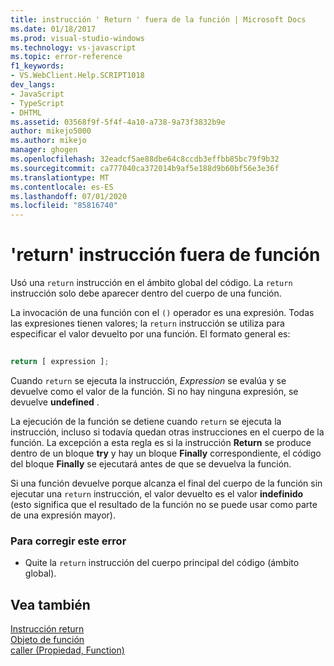 ```yaml
---
title: instrucción ' Return ' fuera de la función | Microsoft Docs
ms.date: 01/18/2017
ms.prod: visual-studio-windows
ms.technology: vs-javascript
ms.topic: error-reference
f1_keywords:
- VS.WebClient.Help.SCRIPT1018
dev_langs:
- JavaScript
- TypeScript
- DHTML
ms.assetid: 03568f9f-5f4f-4a10-a738-9a73f3832b9e
author: mikejo5000
ms.author: mikejo
manager: ghogen
ms.openlocfilehash: 32eadcf5ae88dbe64c8ccdb3effbb85bc79f9b32
ms.sourcegitcommit: ca777040ca372014b9af5e188d9b60bf56e3e36f
ms.translationtype: MT
ms.contentlocale: es-ES
ms.lasthandoff: 07/01/2020
ms.locfileid: "85816740"
---
```

# <a name="return-statement-outside-of-function"></a>'return' instrucción fuera de función
Usó una `return` instrucción en el ámbito global del código. La `return` instrucción solo debe aparecer dentro del cuerpo de una función.  
  
 La invocación de una función con el `()` operador es una expresión. Todas las expresiones tienen valores; la `return` instrucción se utiliza para especificar el valor devuelto por una función. El formato general es:  
  
```js
  
return [ expression ];  
```  
  
 Cuando `return` se ejecuta la instrucción, *Expression* se evalúa y se devuelve como el valor de la función. Si no hay ninguna expresión, se devuelve **undefined** .  
  
 La ejecución de la función se detiene cuando `return` se ejecuta la instrucción, incluso si todavía quedan otras instrucciones en el cuerpo de la función. La excepción a esta regla es si la instrucción **Return** se produce dentro de un bloque **try** y hay un bloque **Finally** correspondiente, el código del bloque **Finally** se ejecutará antes de que se devuelva la función.  
  
 Si una función devuelve porque alcanza el final del cuerpo de la función sin ejecutar una `return` instrucción, el valor devuelto es el valor **indefinido** (esto significa que el resultado de la función no se puede usar como parte de una expresión mayor).  
  
### <a name="to-correct-this-error"></a>Para corregir este error  
  
- Quite la `return` instrucción del cuerpo principal del código (ámbito global).  
  
## <a name="see-also"></a>Vea también  
 [Instrucción return](../../javascript/reference/return-statement-javascript.md)   
 [Objeto de función](../../javascript/reference/function-object-javascript.md)   
 [caller (Propiedad, Function)](../../javascript/reference/caller-property-function-javascript.md)